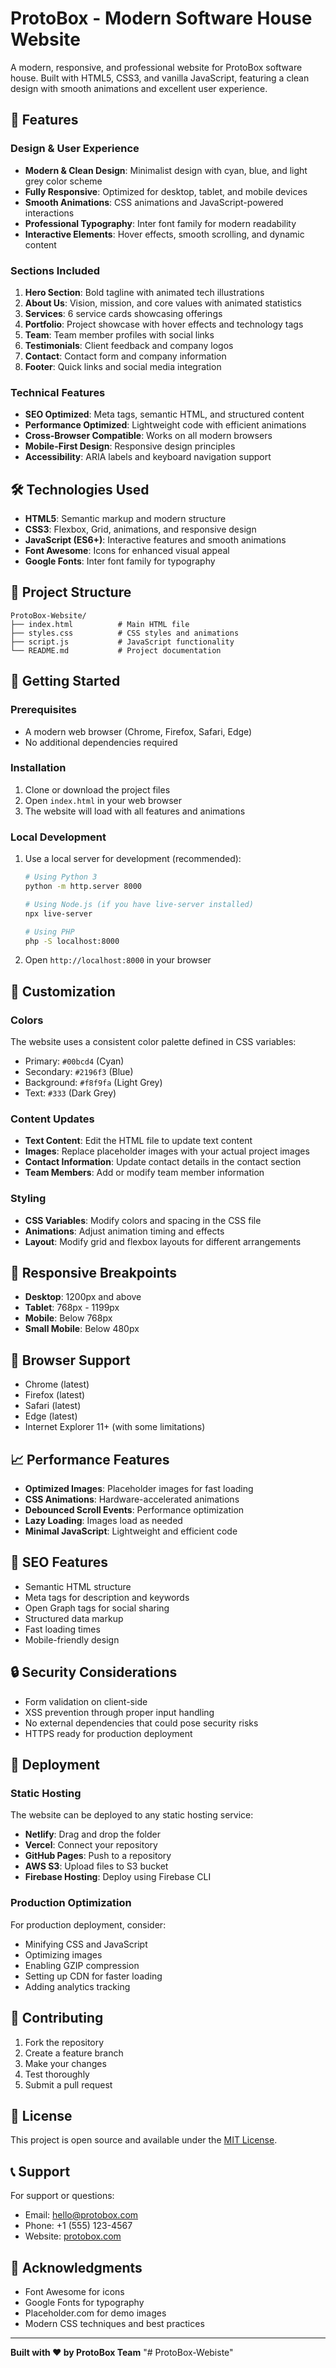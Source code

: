 # ProtoBox - Modern Software House Website

A modern, responsive, and professional website for ProtoBox software house. Built with HTML5, CSS3, and vanilla JavaScript, featuring a clean design with smooth animations and excellent user experience.

## 🚀 Features

### Design & User Experience
- **Modern & Clean Design**: Minimalist design with cyan, blue, and light grey color scheme
- **Fully Responsive**: Optimized for desktop, tablet, and mobile devices
- **Smooth Animations**: CSS animations and JavaScript-powered interactions
- **Professional Typography**: Inter font family for modern readability
- **Interactive Elements**: Hover effects, smooth scrolling, and dynamic content

### Sections Included
1. **Hero Section**: Bold tagline with animated tech illustrations
2. **About Us**: Vision, mission, and core values with animated statistics
3. **Services**: 6 service cards showcasing offerings
4. **Portfolio**: Project showcase with hover effects and technology tags
5. **Team**: Team member profiles with social links
6. **Testimonials**: Client feedback and company logos
7. **Contact**: Contact form and company information
8. **Footer**: Quick links and social media integration

### Technical Features
- **SEO Optimized**: Meta tags, semantic HTML, and structured content
- **Performance Optimized**: Lightweight code with efficient animations
- **Cross-Browser Compatible**: Works on all modern browsers
- **Mobile-First Design**: Responsive design principles
- **Accessibility**: ARIA labels and keyboard navigation support

## 🛠️ Technologies Used

- **HTML5**: Semantic markup and modern structure
- **CSS3**: Flexbox, Grid, animations, and responsive design
- **JavaScript (ES6+)**: Interactive features and smooth animations
- **Font Awesome**: Icons for enhanced visual appeal
- **Google Fonts**: Inter font family for typography

## 📁 Project Structure

```
ProtoBox-Website/
├── index.html          # Main HTML file
├── styles.css          # CSS styles and animations
├── script.js           # JavaScript functionality
└── README.md           # Project documentation
```

## 🚀 Getting Started

### Prerequisites
- A modern web browser (Chrome, Firefox, Safari, Edge)
- No additional dependencies required

### Installation
1. Clone or download the project files
2. Open `index.html` in your web browser
3. The website will load with all features and animations

### Local Development
1. Use a local server for development (recommended):
   ```bash
   # Using Python 3
   python -m http.server 8000
   
   # Using Node.js (if you have live-server installed)
   npx live-server
   
   # Using PHP
   php -S localhost:8000
   ```

2. Open `http://localhost:8000` in your browser

## 🎨 Customization

### Colors
The website uses a consistent color palette defined in CSS variables:
- Primary: `#00bcd4` (Cyan)
- Secondary: `#2196f3` (Blue)
- Background: `#f8f9fa` (Light Grey)
- Text: `#333` (Dark Grey)

### Content Updates
- **Text Content**: Edit the HTML file to update text content
- **Images**: Replace placeholder images with your actual project images
- **Contact Information**: Update contact details in the contact section
- **Team Members**: Add or modify team member information

### Styling
- **CSS Variables**: Modify colors and spacing in the CSS file
- **Animations**: Adjust animation timing and effects
- **Layout**: Modify grid and flexbox layouts for different arrangements

## 📱 Responsive Breakpoints

- **Desktop**: 1200px and above
- **Tablet**: 768px - 1199px
- **Mobile**: Below 768px
- **Small Mobile**: Below 480px

## 🔧 Browser Support

- Chrome (latest)
- Firefox (latest)
- Safari (latest)
- Edge (latest)
- Internet Explorer 11+ (with some limitations)

## 📈 Performance Features

- **Optimized Images**: Placeholder images for fast loading
- **CSS Animations**: Hardware-accelerated animations
- **Debounced Scroll Events**: Performance optimization
- **Lazy Loading**: Images load as needed
- **Minimal JavaScript**: Lightweight and efficient code

## 🎯 SEO Features

- Semantic HTML structure
- Meta tags for description and keywords
- Open Graph tags for social sharing
- Structured data markup
- Fast loading times
- Mobile-friendly design

## 🔒 Security Considerations

- Form validation on client-side
- XSS prevention through proper input handling
- No external dependencies that could pose security risks
- HTTPS ready for production deployment

## 🚀 Deployment

### Static Hosting
The website can be deployed to any static hosting service:

- **Netlify**: Drag and drop the folder
- **Vercel**: Connect your repository
- **GitHub Pages**: Push to a repository
- **AWS S3**: Upload files to S3 bucket
- **Firebase Hosting**: Deploy using Firebase CLI

### Production Optimization
For production deployment, consider:
- Minifying CSS and JavaScript
- Optimizing images
- Enabling GZIP compression
- Setting up CDN for faster loading
- Adding analytics tracking

## 🤝 Contributing

1. Fork the repository
2. Create a feature branch
3. Make your changes
4. Test thoroughly
5. Submit a pull request

## 📄 License

This project is open source and available under the [MIT License](LICENSE).

## 📞 Support

For support or questions:
- Email: hello@protobox.com
- Phone: +1 (555) 123-4567
- Website: [protobox.com](https://protobox.com)

## 🎉 Acknowledgments

- Font Awesome for icons
- Google Fonts for typography
- Placeholder.com for demo images
- Modern CSS techniques and best practices

---

**Built with ❤️ by ProtoBox Team** "# ProtoBox-Webiste" 
